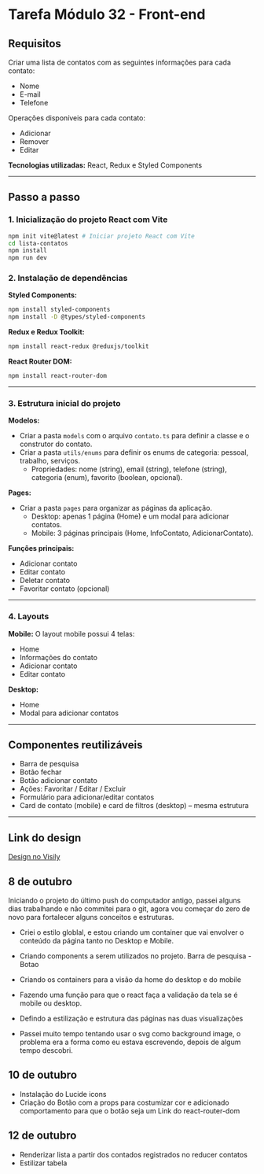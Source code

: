 # Tarefa Módulo 32 - Front-end

## Requisitos
Criar uma lista de contatos com as seguintes informações para cada contato:
- Nome
- E-mail
- Telefone

Operações disponíveis para cada contato:
- Adicionar
- Remover
- Editar

**Tecnologias utilizadas:** React, Redux e Styled Components

---

## Passo a passo

### 1. Inicialização do projeto React com Vite
```bash
npm init vite@latest # Iniciar projeto React com Vite
cd lista-contatos
npm install
npm run dev
```

### 2. Instalação de dependências

**Styled Components:**
```bash
npm install styled-components
npm install -D @types/styled-components
```

**Redux e Redux Toolkit:**
```bash
npm install react-redux @reduxjs/toolkit
```

**React Router DOM:**
```bash
npm install react-router-dom
```

---

### 3. Estrutura inicial do projeto

**Modelos:**
- Criar a pasta `models` com o arquivo `contato.ts` para definir a classe e o construtor do contato.
- Criar a pasta `utils/enums` para definir os enums de categoria: pessoal, trabalho, serviços.
    - Propriedades: nome (string), email (string), telefone (string), categoria (enum), favorito (boolean, opcional).

**Pages:**
- Criar a pasta `pages` para organizar as páginas da aplicação.
    - Desktop: apenas 1 página (Home) e um modal para adicionar contatos.
    - Mobile: 3 páginas principais (Home, InfoContato, AdicionarContato).

**Funções principais:**
- Adicionar contato
- Editar contato
- Deletar contato
- Favoritar contato (opcional)

---

### 4. Layouts

**Mobile:**
O layout mobile possui 4 telas:
- Home
- Informações do contato
- Adicionar contato
- Editar contato

**Desktop:**
- Home
- Modal para adicionar contatos

---

## Componentes reutilizáveis
- Barra de pesquisa
- Botão fechar
- Botão adicionar contato
- Ações: Favoritar / Editar / Excluir
- Formulário para adicionar/editar contatos
- Card de contato (mobile) e card de filtros (desktop) – mesma estrutura

---

## Link do design
[Design no Visily](https://app.visily.ai/projects/743709e1-66f3-4680-a830-d2172ac78cc9/boards/2134140)


## 8 de outubro
Iniciando o projeto do último push do computador antigo, passei alguns dias trabalhando e não commitei para o git, agora vou começar do zero de novo para fortalecer alguns conceitos e estruturas.
- Criei o estilo globlal, e estou criando um container que vai envolver o conteúdo da página tanto no Desktop e Mobile.
- Criando components a serem utilizados no projeto.
Barra de pesquisa - Botao
- Criando os containers para a visão da home do desktop e do mobile

- Fazendo uma função para que o react faça a validação da tela se é mobile ou desktop.
- Defindo a estilização e estrutura das páginas nas duas visualizações 
- Passei muito tempo tentando usar o svg como background image, o problema era a forma como eu estava escrevendo, depois de algum tempo descobri.

## 10 de outubro
- Instalação do Lucide icons 
- Criação do Botão com a props para costumizar cor e adicionado comportamento para que o botão seja um Link do react-router-dom

## 12 de outubro
- Renderizar lista a partir dos contados registrados no reducer contatos
- Estilizar tabela